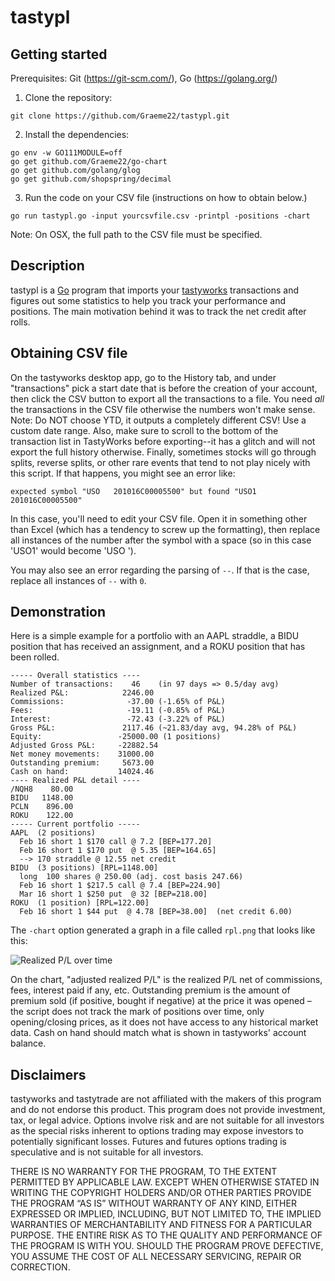 # tastypl

## Getting started

Prerequisites: Git (https://git-scm.com/), Go (https://golang.org/)

1. Clone the repository:
```
git clone https://github.com/Graeme22/tastypl.git
```
2. Install the dependencies:
```
go env -w GO111MODULE=off
go get github.com/Graeme22/go-chart
go get github.com/golang/glog
go get github.com/shopspring/decimal
```
3. Run the code on your CSV file (instructions on how to obtain below.)
```
go run tastypl.go -input yourcsvfile.csv -printpl -positions -chart
```
Note: On OSX, the full path to the CSV file must be specified.

## Description

tastypl is a [Go](https://golang.org/) program that imports your
[tastyworks](https://tastyworks.com/) transactions and figures out some
statistics to help you track your performance and positions.  The main
motivation behind it was to track the net credit after rolls.

## Obtaining CSV file

On the tastyworks desktop app, go to the History tab, and under "transactions"
pick a start date that is before the creation of your account, then click the
CSV button to export all the transactions to a file.  You need _all_ the
transactions in the CSV file otherwise the numbers won't make sense.
Note: Do NOT choose YTD, it outputs a completely different CSV! Use a custom date range.
Also, make sure to scroll to the bottom of the transaction list in TastyWorks before exporting--it has a glitch and will not export the full history otherwise.
Finally, sometimes stocks will go through splits, reverse splits, or other rare events that tend to not play nicely with this script. If that happens, you might see an error like:
```
expected symbol "USO   201016C00005500" but found "USO1  201016C00005500"
```
In this case, you'll need to edit your CSV file. Open it in something other than Excel (which has a tendency to screw up the formatting), then replace all 
instances of the number after the symbol with a space (so in this case 'USO1' would become 'USO ').

You may also see an error regarding the parsing of `--`. If that is the case, replace all instances of `--` with `0`.

## Demonstration

Here is a simple example for a portfolio with an AAPL straddle, a BIDU
position that has received an assignment, and a ROKU position that has
been rolled.

```
----- Overall statistics ----
Number of transactions:    46    (in 97 days => 0.5/day avg)
Realized P&L:            2246.00
Commissions:              -37.00 (-1.65% of P&L)
Fees:                     -19.11 (-0.85% of P&L)
Interest:                 -72.43 (-3.22% of P&L)
Gross P&L:               2117.46 (~21.83/day avg, 94.28% of P&L)
Equity:                 -25000.00 (1 positions)
Adjusted Gross P&L:     -22882.54
Net money movements:    31000.00
Outstanding premium:     5673.00
Cash on hand:           14024.46
---- Realized P&L detail ----
/NQH8    80.00
BIDU   1148.00
PCLN    896.00
ROKU    122.00
----- Current portfolio -----
AAPL  (2 positions)
  Feb 16 short 1 $170 call @ 7.2 [BEP=177.20] 
  Feb 16 short 1 $170 put  @ 5.35 [BEP=164.65] 
  --> 170 straddle @ 12.55 net credit
BIDU  (3 positions) [RPL=1148.00]
  long  100 shares @ 250.00 (adj. cost basis 247.66)
  Feb 16 short 1 $217.5 call @ 7.4 [BEP=224.90] 
  Mar 16 short 1 $250 put  @ 32 [BEP=218.00] 
ROKU  (1 position) [RPL=122.00]
  Feb 16 short 1 $44 put  @ 4.78 [BEP=38.00]  (net credit 6.00)
```

The `-chart` option generated a graph in a file called `rpl.png` that looks like this:

![Realized P/L over time](https://raw.githubusercontent.com/gotasty/tastypl/master/sample/rpl.png)

On the chart, "adjusted realized P/L" is the realized P/L net of commissions,
fees, interest paid if any, etc.  Outstanding premium is the amount of premium
sold (if positive, bought if negative) at the price it was opened – the script
does not track the mark of positions over time, only opening/closing prices,
as it does not have access to any historical market data.  Cash on hand should
match what is shown in tastyworks' account balance.

## Disclaimers

tastyworks and tastytrade are not affiliated with the makers of this program
and do not endorse this product. This program does not provide investment,
tax, or legal advice. Options involve risk and are not suitable for all
investors as the special risks inherent to options trading may expose
investors to potentially significant losses. Futures and futures options
trading is speculative and is not suitable for all investors.

THERE IS NO WARRANTY FOR THE PROGRAM, TO THE EXTENT PERMITTED BY APPLICABLE
LAW. EXCEPT WHEN OTHERWISE STATED IN WRITING THE COPYRIGHT HOLDERS AND/OR
OTHER PARTIES PROVIDE THE PROGRAM “AS IS” WITHOUT WARRANTY OF ANY KIND, EITHER
EXPRESSED OR IMPLIED, INCLUDING, BUT NOT LIMITED TO, THE IMPLIED WARRANTIES OF
MERCHANTABILITY AND FITNESS FOR A PARTICULAR PURPOSE. THE ENTIRE RISK AS TO
THE QUALITY AND PERFORMANCE OF THE PROGRAM IS WITH YOU. SHOULD THE PROGRAM
PROVE DEFECTIVE, YOU ASSUME THE COST OF ALL NECESSARY SERVICING, REPAIR OR
CORRECTION. 

